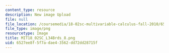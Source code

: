 ```yaml
---
content_type: resource
description: New image Upload
file: null
file_location: /coursemedia/18-02sc-multivariable-calculus-fall-2010/6527ee8f5f7adae43562dd72dd28715f_MIT18_02SC_L34Brds_8.png
file_type: image/png
resourcetype: Image
title: MIT18_02SC_L34Brds_8.png
uid: 6527ee8f-5f7a-dae4-3562-dd72dd28715f
---
```

